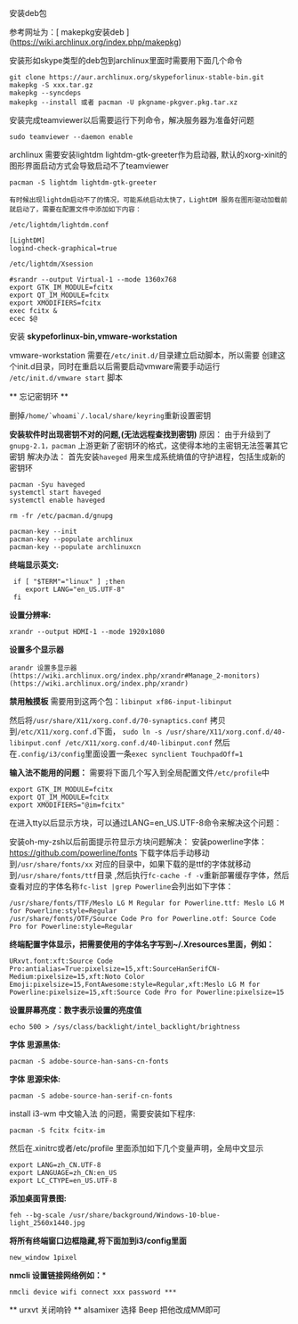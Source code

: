 

安装deb包

参考网址为：[ makepkg安装deb ] (https://wiki.archlinux.org/index.php/makepkg)

安装形如skype类型的deb包到archlinux里面时需要用下面几个命令
```
git clone https://aur.archlinux.org/skypeforlinux-stable-bin.git
makepkg -S xxx.tar.gz
makepkg --syncdeps
makepkg --install 或者 pacman -U pkgname-pkgver.pkg.tar.xz
```
安装完成teamviewer以后需要运行下列命令，解决服务器为准备好问题
```
sudo teamviewer --daemon enable
```
archlinux 需要安装lightdm lightdm-gtk-greeter作为启动器, 默认的xorg-xinit的图形界面启动方式会导致启动不了teamviewer
```
pacman -S lightdm lightdm-gtk-greeter

有时候出现lightdm启动不了的情况，可能系统启动太快了，LightDM 服务在图形驱动加载前就启动了，需要在配置文件中添加如下内容：

/etc/lightdm/lightdm.conf

[LightDM]
logind-check-graphical=true

/etc/lightdm/Xsession

#srandr --output Virtual-1 --mode 1360x768
export GTK_IM_MODULE=fcitx
export QT_IM_MODULE=fcitx
export XMODIFIERS=fcitx
exec fcitx &
ecec $@
```

安装 **skypeforlinux-bin,vmware-workstation**

vmware-workstation 需要在```/etc/init.d/```目录建立启动脚本，所以需要
创建这个init.d目录，同时在重启以后需要启动vmware需要手动运行
```/etc/init.d/vmware start``` 脚本

** 忘记密钥环 **

删掉```/home/`whoami`/.local/share/keyring```重新设置密钥

**安装软件时出现密钥不对的问题,(无法远程查找到密钥)**
原因： 由于升级到了 ```gnupg-2.1，pacman``` 上游更新了密钥环的格式，这使得本地的主密钥无法签署其它密钥
解决办法： 首先安装```haveged``` 用来生成系统熵值的守护进程，包括生成新的密钥环

```
pacman -Syu haveged
systemctl start haveged
systemctl enable haveged

rm -fr /etc/pacman.d/gnupg

pacman-key --init
pacman-key --populate archlinux
pacman-key --populate archlinuxcn
```
**终端显示英文:**

```
 if [ "$TERM"="linux" ] ;then
    export LANG="en_US.UTF-8" 
 fi                          
```

**设置分辨率:**
```
xrandr --output HDMI-1 --mode 1920x1080
```
**设置多个显示器**
```
arandr 设置多显示器
(https://wiki.archlinux.org/index.php/xrandr#Manage_2-monitors)
(https://wiki.archlinux.org/index.php/xrandr)

```

**禁用触摸板**
需要用到这两个包：```libinput xf86-input-libinput```

然后将```/usr/share/X11/xorg.conf.d/70-synaptics.conf``` 拷贝到```/etc/X11/xorg.conf.d```下面，
```sudo ln -s /usr/share/X11/xorg.conf.d/40-libinput.conf /etc/X11/xorg.conf.d/40-libinput.conf```
然后在```.config/i3/config```里面设置一条```exec synclient TouchpadOff=1```

**输入法不能用的问题：**
需要将下面几个写入到全局配置文件```/etc/profile```中
```
export GTK_IM_MODULE=fcitx
export QT_IM_MODULE=fcitx
export XMODIFIERS="@im=fcitx"
```
在进入tty以后显示方块，可以通过LANG=en_US.UTF-8命令来解决这个问题：

安装oh-my-zsh以后前面提示符显示方块问题解决：
安装powerline字体：https://github.com/powerline/fonts
下载字体后手动移动到```/usr/share/fonts/xx``` 对应的目录中，如果下载的是ttf的字体就移动到```/usr/share/fonts/ttf```目录
,然后执行```fc-cache -f -v```重新部署缓存字体，然后查看对应的字体名称```fc-list |grep Powerline```会列出如下字体：
```
/usr/share/fonts/TTF/Meslo LG M Regular for Powerline.ttf: Meslo LG M for Powerline:style=Regular
/usr/share/fonts/OTF/Source Code Pro for Powerline.otf: Source Code Pro for Powerline:style=Regular
```
**终端配置字体显示，把需要使用的字体名字写到~/.Xresources里面，例如：**
```
URxvt.font:xft:Source Code Pro:antialias=True:pixelsize=15,xft:SourceHanSerifCN-Medium:pixelsize=15,xft:Noto Color Emoji:pixelsize=15,FontAwesome:style=Regular,xft:Meslo LG M for Powerline:pixelsize=15,xft:Source Code Pro for Powerline:pixelsize=15

```
**设置屏幕亮度：数字表示设置的亮度值**
```
echo 500 > /sys/class/backlight/intel_backlight/brightness
```

**字体 思源黑体:**
```
pacman -S adobe-source-han-sans-cn-fonts
```
**字体 思源宋体:**
```
pacman -S adobe-source-han-serif-cn-fonts
```

install i3-wm
中文输入法 的问题，需要安装如下程序:
```
pacman -S fcitx fcitx-im 
```
然后在.xinitrc或者/etc/profile 里面添加如下几个变量声明，全局中文显示
```
export LANG=zh_CN.UTF-8
export LANGUAGE=zh_CN:en_US
export LC_CTYPE=en_US.UTF-8
```

**添加桌面背景图:**
```
feh --bg-scale /usr/share/background/Windows-10-blue-light_2560x1440.jpg
```

**将所有终端窗口边框隐藏,将下面加到i3/config里面**
```
new_window 1pixel
```

**nmcli 设置链接网络例如：***
```
nmcli device wifi connect xxx password ***
```
** urxvt 关闭响铃 **
alsamixer 选择 Beep 把他改成MM即可

